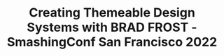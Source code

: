 ---
layout: bookmark
title: >-
  Creating Themeable Design Systems with BRAD FROST - SmashingConf San Francisco
  2022
tags:
  - Bookmarks
  - YouTube
created: '2023-04-17T00:50:52.960Z'
link: https://www.youtube.com/watch?v=JbxKTBvSLeY
id: 558635063
image: https://i.ytimg.com/vi/JbxKTBvSLeY/hqdefault.jpg
---